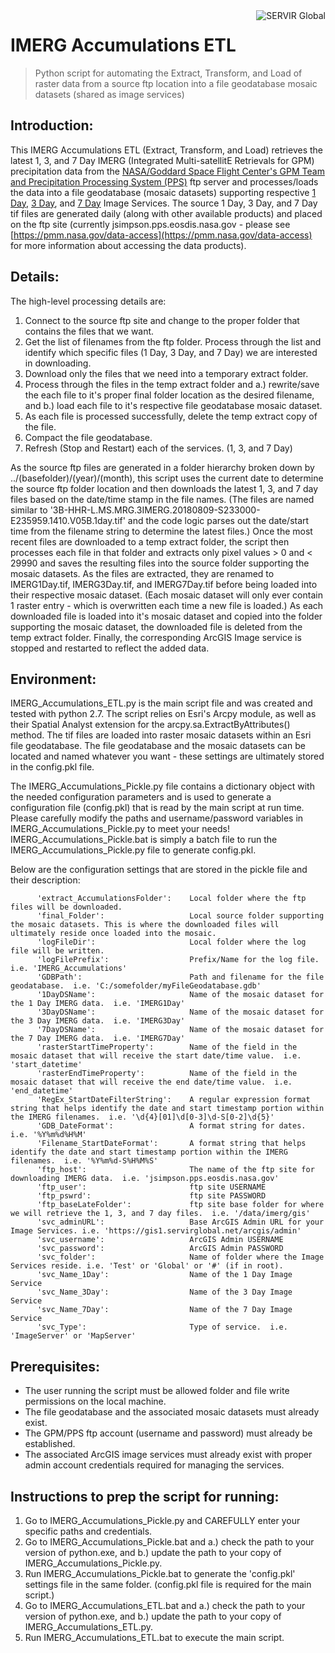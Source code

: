 <a href="https://www.servirglobal.net//">
    <img src="https://www.servirglobal.net/Portals/0/Images/Servir-logo.png" alt="SERVIR Global"
         title="SERVIR Global" align="right" />
</a>


IMERG Accumulations ETL
=======================
> Python script for automating the Extract, Transform, and Load of raster data from a source ftp location into a file geodatabase mosaic datasets (shared as image services)

## Introduction:
This IMERG Accumulations ETL (Extract, Transform, and Load) retrieves the latest 1, 3, and 7 Day IMERG (Integrated Multi-satellitE Retrievals for GPM) precipitation data from the [NASA/Goddard Space Flight Center's GPM Team and Precipitation Processing System (PPS)](http://pmm.nasa.gov/GPM) ftp server and processes/loads the data into a file geodatabase (mosaic datasets) supporting respective [1 Day](https://gis1.servirglobal.net/arcgis/rest/services/Test/IMERG1Day_ImgSvc/ImageServer), [3 Day](https://gis1.servirglobal.net/arcgis/rest/services/Test/IMERG3Day_ImgSvc/ImageServer), and [7 Day](https://gis1.servirglobal.net/arcgis/rest/services/Test/IMERG7Day_ImgSvc/ImageServer) Image Services.  The source 1 Day, 3 Day, and 7 Day tif files are generated daily (along with other available products) and placed on the ftp site (currently jsimpson.pps.eosdis.nasa.gov - please see [https://pmm.nasa.gov/data-access](https://pmm.nasa.gov/data-access) for more information about accessing the data products).

## Details: 
The high-level processing details are:
1. Connect to the source ftp site and change to the proper folder that contains the files that we want.
2. Get the list of filenames from the ftp folder. Process through the list and identify which specific files (1 Day, 3 Day, and 7 Day) we are interested in downloading.
3. Download only the files that we need into a temporary extract folder.
4. Process through the files in the temp extract folder and a.) rewrite/save the each file to it's proper final folder location as the desired filename, and b.) load each file to it's respective file geodatabase mosaic dataset.
5. As each file is processed successfully, delete the temp extract copy of the file.
6. Compact the file geodatabase.
7. Refresh (Stop and Restart) each of the services. (1, 3, and 7 Day)

As the source ftp files are generated in a folder hierarchy broken down by ../(basefolder)/(year)/(month), this script uses the current date to determine the source ftp folder location and then downloads the latest 1, 3, and 7 day files based on the date/time stamp in the file names.  (The files are named similar to '3B-HHR-L.MS.MRG.3IMERG.20180809-S233000-E235959.1410.V05B.1day.tif' and the code logic parses out the date/start time from the filename string to determine the latest files.)  Once the most recent files are downloaded to a temp extract folder, the script then processes each file in that folder and extracts only pixel values > 0 and < 29990 and saves the resulting files into the source folder supporting the mosaic datasets. As the files are extracted, they are renamed to IMERG1Day.tif, IMERG3Day.tif, and IMERG7Day.tif before being loaded into their respective mosaic dataset.  (Each mosaic dataset will only ever contain 1 raster entry - which is overwritten each time a new file is loaded.)  As each downloaded file is loaded into it's mosaic dataset and copied into the folder supporting the mosaic dataset, the downloaded file is deleted from the temp extract folder.  Finally, the corresponding ArcGIS Image service is stopped and restarted to reflect the added data.

## Environment:
IMERG_Accumulations_ETL.py is the main script file and was created and tested with python 2.7. The script relies on Esri's Arcpy module, as well as their Spatial Analyst extension for the arcpy.sa.ExtractByAttributes() method.  The tif files are loaded into raster mosaic datasets within an Esri file geodatabase.  The file geodatabase and the mosaic datasets can be located and named whatever you want - these settings are ultimately stored in the config.pkl file.

The IMERG_Accumulations_Pickle.py file contains a dictionary object with the needed configuration parameters and is used to generate a configuration file (config.pkl) that is read by the main script at run time.  Please carefully modify the paths and username/password variables in IMERG_Accumulations_Pickle.py to meet your needs!  IMERG_Accumulations_Pickle.bat is simply a batch file to run the IMERG_Accumulations_Pickle.py file to generate config.pkl.

Below are the configuration settings that are stored in the pickle file and their description:
```
      'extract_AccumulationsFolder':    Local folder where the ftp files will be downloaded.
      'final_Folder':                   Local source folder supporting the mosaic datasets. This is where the downloaded files will ultimately reside once loaded into the mosaic.
      'logFileDir':                     Local folder where the log file will be written.
      'logFilePrefix':                  Prefix/Name for the log file.  i.e. 'IMERG_Accumulations'
      'GDBPath':                        Path and filename for the file geodatabase.  i.e. 'C:/somefolder/myFileGeodatabase.gdb'
      '1DayDSName':                     Name of the mosaic dataset for the 1 Day IMERG data.  i.e. 'IMERG1Day'
      '3DayDSName':                     Name of the mosaic dataset for the 3 Day IMERG data.  i.e. 'IMERG3Day'
      '7DayDSName':                     Name of the mosaic dataset for the 7 Day IMERG data.  i.e. 'IMERG7Day'
      'rasterStartTimeProperty':        Name of the field in the mosaic dataset that will receive the start date/time value.  i.e. 'start_datetime'
      'rasterEndTimeProperty':          Name of the field in the mosaic dataset that will receive the end date/time value.  i.e. 'end_datetime'
      'RegEx_StartDateFilterString':    A regular expression format string that helps identify the date and start timestamp portion within the IMERG filenames.  i.e. '\d{4}[01]\d[0-3]\d-S[0-2]\d{5}'
      'GDB_DateFormat':                 A format string for dates.  i.e. '%Y%m%d%H%M'
      'Filename_StartDateFormat':       A format string that helps identify the date and start timestamp portion within the IMERG filenames.  i.e. '%Y%m%d-S%H%M%S'
      'ftp_host':                       The name of the ftp site for downloading IMERG data.  i.e. 'jsimpson.pps.eosdis.nasa.gov'
      'ftp_user':                       ftp site USERNAME
      'ftp_pswrd':                      ftp site PASSWORD
      'ftp_baseLateFolder':             ftp site base folder for where we will retrieve the 1, 3, and 7 day files.  i.e. '/data/imerg/gis'
      'svc_adminURL':                   Base ArcGIS Admin URL for your Image Services. i.e. 'https://gis1.servirglobal.net/arcgis/admin'
      'svc_username':                   ArcGIS Admin USERNAME
      'svc_password':                   ArcGIS Admin PASSWORD
      'svc_folder':                     Name of folder where the Image Services reside. i.e. 'Test' or 'Global' or '#' (if in root).
      'svc_Name_1Day':                  Name of the 1 Day Image Service
      'svc_Name_3Day':                  Name of the 3 Day Image Service
      'svc_Name_7Day':                  Name of the 7 Day Image Service
      'svc_Type':                       Type of service.  i.e. 'ImageServer' or 'MapServer'
```

## Prerequisites:
 * The user running the script must be allowed folder and file write permissions on the local machine.
 * The file geodatabase and the associated mosaic datasets must already exist.
 * The GPM/PPS ftp account (username and password) must already be established.
 * The associated ArcGIS image services must already exist with proper admin account credentials required for managing the services.

## Instructions to prep the script for running:
1.	Go to IMERG_Accumulations_Pickle.py and CAREFULLY enter your specific paths and credentials.
2.  Go to IMERG_Accumulations_Pickle.bat and a.) check the path to your version of python.exe, and b.) update the path to your copy of IMERG_Accumulations_Pickle.py.
3.  Run IMERG_Accumulations_Pickle.bat to generate the 'config.pkl' settings file in the same folder.  (config.pkl file is required for the main script.)
4.	Go to IMERG_Accumulations_ETL.bat and a.) check the path to your version of python.exe, and b.) update the path to your copy of IMERG_Accumulations_ETL.py.
5.  Run IMERG_Accumulations_ETL.bat to execute the main script.


